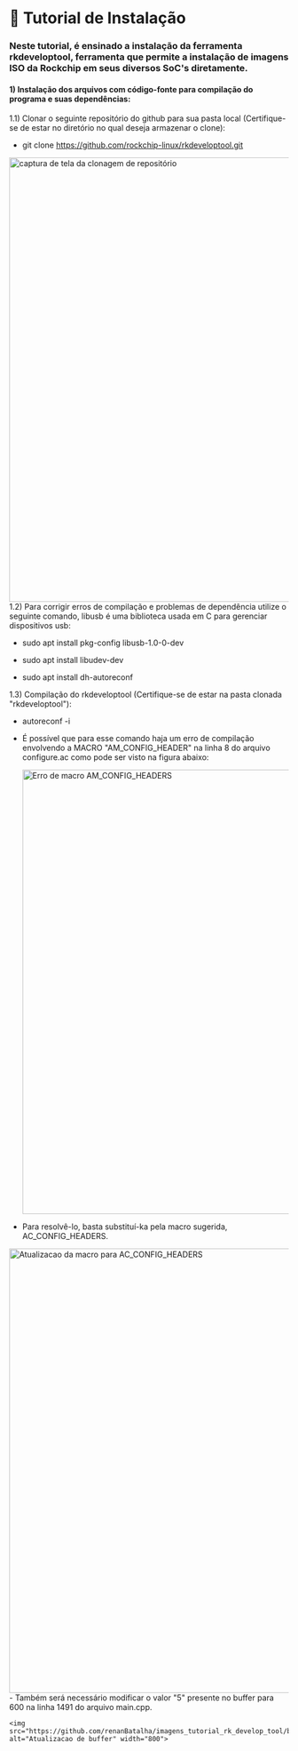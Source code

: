 # 🔽 Tutorial de Instalação 
### Neste tutorial, é ensinado a instalação da ferramenta rkdeveloptool, ferramenta que permite a instalação de imagens ISO da Rockchip em seus diversos SoC's diretamente.
#### 1) Instalação dos arquivos com código-fonte para compilação do programa e suas dependências: 
  1.1) Clonar o seguinte repositório do github para sua pasta local (Certifique-se de estar no diretório no qual deseja armazenar o clone):
  - git clone https://github.com/rockchip-linux/rkdeveloptool.git
    
  <img src="https://github.com/renanBatalha/imagens_tutorial_rk_develop_tool/blob/main/imagens_tutorial/clone_github.png" alt="captura de tela da clonagem de repositório" width="800">
  1.2) Para corrigir erros de compilação e problemas de dependência utilize o seguinte comando, libusb é uma biblioteca usada em C para gerenciar dispositivos usb:  
  
  - sudo apt install pkg-config libusb-1.0-0-dev  
  
  - sudo apt install libudev-dev  
  
  - sudo apt install dh-autoreconf

  1.3) Compilação do rkdeveloptool (Certifique-se de estar na pasta clonada "rkdeveloptool"):
  - autoreconf -i
  - É possível que para esse comando haja um erro de compilação envolvendo a MACRO "AM_CONFIG_HEADER" na linha 8 do arquivo configure.ac como pode ser visto na figura abaixo:
    
    <img src="https://github.com/renanBatalha/imagens_tutorial_rk_develop_tool/blob/main/imagens_tutorial/erro_de_macro_AM_CONFIG_HEADER.png" alt="Erro de macro AM_CONFIG_HEADERS" width="800">
  - Para resolvê-lo, basta substituí-ka pela macro sugerida, AC_CONFIG_HEADERS.
    
   <img src="https://github.com/renanBatalha/imagens_tutorial_rk_develop_tool/blob/main/imagens_tutorial/solucao_erro_de_macro.png" alt="Atualizacao da macro para AC_CONFIG_HEADERS" width="800">
  - Também será necessário modificar o valor "5" presente no buffer para 600 na linha 1491 do arquivo main.cpp.
    
    <img src="https://github.com/renanBatalha/imagens_tutorial_rk_develop_tool/blob/main/imagens_tutorial/solucao_erro_buffer.png" alt="Atualizacao de buffer" width="800">
  
     
  
  
